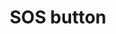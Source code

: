 ---
layout: symbols
title: SOS button
emoji: sos_button
permalink: 🆘.html
image: assets/img/3moji/sos_button.png
---